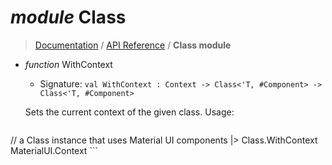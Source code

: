 # *module* Class

> [Documentation](?) / [API Reference](API.md) / **Class module**

* *function* WithContext
    * Signature: `val WithContext : Context -> Class<'T, #Component> -> Class<'T, #Component>`

    Sets the current context of the given class. Usage:

    ```fsharp
// a Class instance that uses Material UI components
|> Class.WithContext MaterialUI.Context
    ```
